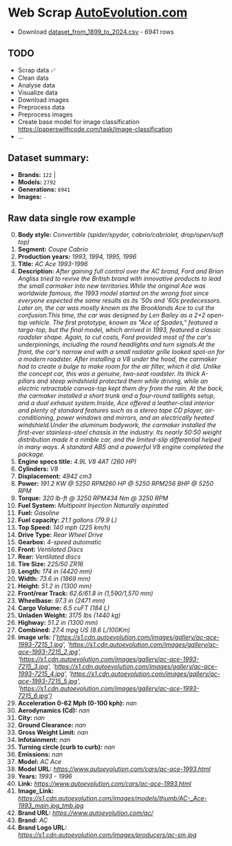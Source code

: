 # Web Scrap [AutoEvolution.com](https://www.autoevolution.com/)

* Download [dataset_from_1899_to_2024.csv](https://github.com/redrum88/autoevolution/raw/main/data/dataset_from_1899_to_2024.csv)  - 6941 rows

## TODO
* Scrap data ✅
* Clean data
* Analyse data
* Visualize data
* Download images
* Preprocess data
* Preprocess images
* Create base model for image classification https://paperswithcode.com/task/image-classification
* ...

## Dataset summary:
* **Brands:** `122` |
* **Models:** `2792` 
* **Generations:** `6941`
* **Images:** `-`

## Raw data single row example

0. **Body style:** *Convertible (spider/spyder, cabrio/cabriolet, drop/open/soft top)*
1. **Segment:** *Coupe Cabrio*
2. **Production years:** *1993, 1994, 1995, 1996*
3. **Title:** *AC  Ace 1993-1996*
4. **Description:** *After gaining full control over the AC brand, Ford and Brian Angliss tried to revive the British brand with innovative products to lead the small carmaker into new territories.While the original Ace was worldwide famous, the 1993 model started on the wrong foot since everyone expected the same results as its '50s and '60s predecessors. Later on, the car was mostly known as the Brooklands Ace to cut the confusion.This time, the car was designed by Len Bailey as a 2+2 open-top vehicle. The first prototype, known as "Ace of Spades," featured a targa-top, but the final model, which arrived in 1993, featured a classic roadster shape. Again, to cut costs, Ford provided most of the car's underpinnings, including the round headlights and turn signals.At the front, the car's narrow end with a small radiator grille looked spot-on for a modern roadster. After installing a V8 under the hood, the carmaker had to create a bulge to make room for the air filter, which it did. Unlike the concept car, this was a genuine, two-seat roadster. Its thick A-pillars and steep windshield protected them while driving, while an electric retractable canvas-top kept them dry from the rain. At the back, the carmaker installed a short trunk and a four-round taillights setup, and a dual exhaust system.Inside, Ace offered a leather-clad interior and plenty of standard features such as a stereo tape CD player, air-conditioning, power windows and mirrors, and an electrically heated windshield.Under the aluminum bodywork, the carmaker installed the first-ever stainless-steel chassis in the industry. Its nearly 50:50 weight distribution made it a nimble car, and the limited-slip differential helped in many ways. A standard ABS and a powerful V8 engine completed the package.*
5. **Engine specs title:** *4.9L V8 4AT (260 HP)*
6. **Cylinders:** *V8*
7. **Displacement:** *4942 cm3*
8. **Power:** *191.2 KW @ 5250 RPM260 HP @ 5250 RPM256 BHP @ 5250 RPM*
9. **Torque:** *320 lb-ft @ 3250 RPM434 Nm @ 3250 RPM*
10. **Fuel System:** *Multipoint Injection Naturally aspirated*
11. **Fuel:** *Gasoline*
12. **Fuel capacity:** *21.1 gallons (79.9 L)*
13. **Top Speed:** *140 mph (225 km/h)*
14. **Drive Type:** *Rear Wheel Drive*
15. **Gearbox:** *4-speed automatic*
16. **Front:** *Ventilated Discs*
17. **Rear:** *Ventilated discs*
18. **Tire Size:** *225/50 ZR16*
19. **Length:** *174 in (4420 mm)*
20. **Width:** *73.6 in (1869 mm)*
21. **Height:** *51.2 in (1300 mm)*
22. **Front/rear Track:** *62.6/61.8 in (1,590/1,570 mm)*
23. **Wheelbase:** *97.3 in (2471 mm)*
24. **Cargo Volume:** *6.5 cuFT (184 L)*
25. **Unladen Weight:** *3175 lbs (1440 kg)*
26. **Highway:** *51.2 in (1300 mm)*
27. **Combined:** *27.4 mpg US (8.6 L/100Km)*
28. **image urls:** *['https://s1.cdn.autoevolution.com/images/gallery/ac-ace-1993-7215_1.jpg', 'https://s1.cdn.autoevolution.com/images/gallery/ac-ace-1993-7215_2.jpg', 'https://s1.cdn.autoevolution.com/images/gallery/ac-ace-1993-7215_3.jpg', 'https://s1.cdn.autoevolution.com/images/gallery/ac-ace-1993-7215_4.jpg', 'https://s1.cdn.autoevolution.com/images/gallery/ac-ace-1993-7215_5.jpg', 'https://s1.cdn.autoevolution.com/images/gallery/ac-ace-1993-7215_6.jpg']*
29. **Acceleration 0-62 Mph (0-100 kph):** *nan*
30. **Aerodynamics (Cd):** *nan*
31. **City:** *nan*
32. **Ground Clearance:** *nan*
33. **Gross Weight Limit:** *nan*
34. **Infotainment:** *nan*
35. **Turning circle (curb to curb):** *nan*
36. **Emissions:** *nan*
37. **Model:** *AC  Ace*
38. **Model URL:** *https://www.autoevolution.com/cars/ac-ace-1993.html*
39. **Years:** *1993 - 1996*
40. **Link:** *https://www.autoevolution.com/cars/ac-ace-1993.html*
41. **Image_Link:** *https://s1.cdn.autoevolution.com/images/models/thumb/AC-_Ace-1993_main.jpg_tmb.jpg*
42. **Brand URL:** *https://www.autoevolution.com/ac/*
43. **Brand:** *AC*
44. **Brand Logo URL:** *https://s1.cdn.autoevolution.com/images/producers/ac-sm.jpg*

